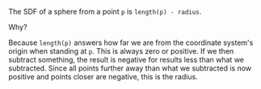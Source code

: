 The SDF of a sphere from a point `p` is `length(p) - radius`.

Why?

Because `length(p)` answers how far we are from the coordinate system's origin when standing at `p`. This is always zero or positive.
If we then subtract something, the result is negative for results less than what we subtracted.
Since all points further away than what we subtracted is now positive and points closer are negative, this is the radius.